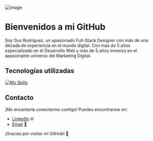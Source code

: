 

![image](https://github.com/gusrodzu/gusrodzu/assets/43864523/307e0347-a791-4b13-b75c-a80cf65aa2f5)



# Bienvenidos a mi GitHub

Soy Gus Rodríguez, un apasionado Full-Stack Designer con más de una década de experiencia en el mundo digital. Con más de 5 años especializado en el Desarrollo Web y más de 5 años inmerso en el apasionante universo del Marketing Digital.


## Tecnologías utilizadas

[![My Skills](https://skillicons.dev/icons?i=js,html,css,react,redux,git,nodejs,express,sequelize,postgres,bootstraps )](https://skillicons.dev)


## Contacto

¡Me encantaría conectarme contigo! Puedes encontrarme en:

- [LinkedIn](https://www.linkedin.com/in/gusrdzurita/) 🌐
- [Email](mailto:gustavordzurita@gmail.com) 📧


¡Gracias por visitar mi GitHub! 👋


